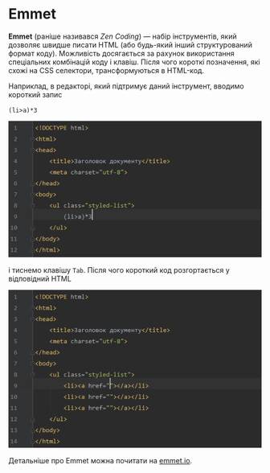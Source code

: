 # Emmet

**Emmet** (раніше називався *Zen Coding*) — набір інструментів, який дозволяє швидше писати HTML (або будь-який інший структурований формат коду). Можливість досягається за рахунок використання спеціальних комбінацій коду і клавіш. Після чого короткі позначення, які схожі на CSS селектори, трансформуються в HTML-код.

Наприклад, в редакторі, який підтримує даний інструмент, вводимо короткий запис

```
(li>a)*3
```
![Використання короткого коду для демонстрації роботи Emmet](emmet_basic_example_shortcode.png)

і тиснемо клавішу ```Tab```. Після чого короткий код розгортається у відповідний HTML

![Рузультат роботи Emmet](emmet_basic_example_after.png)

Детальніше про Emmet можна почитати на [emmet.io](http://emmet.io/).